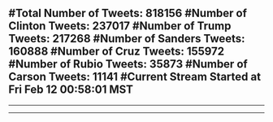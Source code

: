 #Total Number of Tweets: 818156 
#Number of Clinton Tweets: 237017
#Number of Trump Tweets: 217268
#Number of Sanders Tweets: 160888
#Number of Cruz Tweets: 155972
#Number of Rubio Tweets: 35873
#Number of Carson Tweets: 11141
#Current Stream Started at Fri Feb 12 00:58:01 MST
---
---
---
